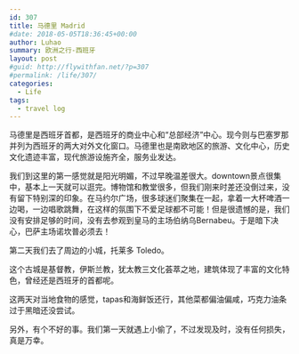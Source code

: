 ```yaml
---
id: 307
title: 马德里 Madrid
#date: 2018-05-05T18:36:45+00:00
author: Luhao
summary: 欧洲之行-西班牙
layout: post
#guid: http://flywithfan.net/?p=307
#permalink: /life/307/
categories:
  - Life
tags:
  - travel log
---
```

马德里是西班牙首都，是西班牙的商业中心和“总部经济”中心。现今则与巴塞罗那并列为西班牙的两大对外文化窗口。马德里也是南欧地区的旅游、文化中心，历史文化遗迹丰富，现代旅游设施齐全，服务业发达。

我们到这里的第一感觉就是阳光明媚，不过早晚温差很大。downtown景点很集中，基本上一天就可以逛完。博物馆和教堂很多，但我们刚来时差还没倒过来，没有留下特别深的印象。在马约尔广场，很多球迷们聚集在一起，拿着一大杯啤酒一边喝，一边唱歌跳舞，在这样的氛围下不爱足球都不可能！但是很遗憾的是，我们没有安排足够的时间，没有去参观到皇马的主场伯纳乌Bernabeu。于是暗下决心，巴萨主场诺坎普必须去！

第二天我们去了周边的小城，托莱多 Toledo。
  
这个古城是基督教，伊斯兰教，犹太教三文化荟萃之地，建筑体现了丰富的文化特色，曾经还是西班牙的首都呢。

这两天对当地食物的感觉，tapas和海鲜饭还行，其他菜都偏油偏咸，巧克力油条过于黑暗还没尝试。

另外，有个不好的事。我们第一天就遇上小偷了，不过发现及时，没有任何损失，真是万幸。